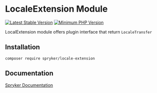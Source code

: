 # LocaleExtension Module
[![Latest Stable Version](https://poser.pugx.org/spryker/locale-extension/v/stable.svg)](https://packagist.org/packages/spryker/locale-extension)
[![Minimum PHP Version](https://img.shields.io/badge/php-%3E%3D%208.0-8892BF.svg)](https://php.net/)

LocalExtension module offers plugin interface that return `LocaleTransfer`

## Installation

```
composer require spryker/locale-extension
```

## Documentation

[Spryker Documentation](https://docs.spryker.com)
